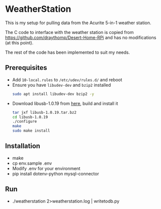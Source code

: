 # WeatherStation

This is my setup for pulling data from the Acurite 5-in-1 weather station.

The C code to interface with the weather station is copied from https://github.com/draythomp/Desert-Home-RPi and has no modifications (at this point).

The rest of the code has been implemented to suit my needs. 

## Prerequisites

* Add `10-local.rules` to `/etc/udev/rules.d/` and reboot
* Ensure you have `libudev-dev` and `bzip2` installed
  ``` sh
  sudo apt install libudev-dev bzip2 -y
  ```
* Download libusb-1.0.19 from [here](http://downloads.sourceforge.net/libusb/libusb-1.0.19.tar.bz2), build and install it
  ``` sh
  tar jxf libusb-1.0.19.tar.bz2
  cd libusb-1.0.19
  ./configure
  make
  sudo make install
  ```

## Installation

* make
* cp env.sample .env
* Modify .env for your environment
* pip install dotenv-python mysql-connector

## Run

* ./weatherstation 2>weatherstation.log | writetodb.py
